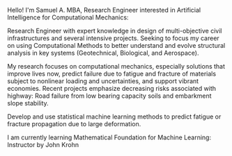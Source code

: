 Hello! I'm Samuel A. MBA, Research Engineer interested in Artificial Intelligence for Computational Mechanics:

Research Engineer with expert knowledge in design of multi-objective civil infrastructures and several intensive projects. Seeking to focus my career on using Computational Methods to better understand and evolve structural analysis in key systems (Geotechnical, Biological, and Aerospace). 

My research focuses on computational mechanics, especially solutions that improve lives now, predict failure due to fatigue and fracture of materials subject to nonlinear loading and uncertainties, and support vibrant economies. Recent projects emphasize decreasing risks associated with highway: Road failure from low bearing capacity soils and embarkment slope stability.



Develop and use statistical machine learning methods to predict fatigue or fracture propagation due to large deformation. 

I am currently learning Mathematical Foundation for Machine Learning: Instructor by John Krohn
